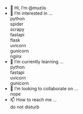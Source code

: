 - 👋 Hi, I’m @muziis
- 👀 I’m interested in ...  
  python  
  spider  
  scrapy  
  fastapi  
  flask  
  uvicorn  
  gunicorn  
  nginx  
- 🌱 I’m currently learning ...  
  python  
  fastapi  
  uvicorn  
  gunicorn  
- 💞️ I’m looking to collaborate on ...  
  nope  
- 📫 How to reach me ...  
  do not disturb  
<!---
muziis/muziis is a ✨ special ✨ repository because its `README.md` (this file) appears on your GitHub profile.
You can click the Preview link to take a look at your changes.
--->
